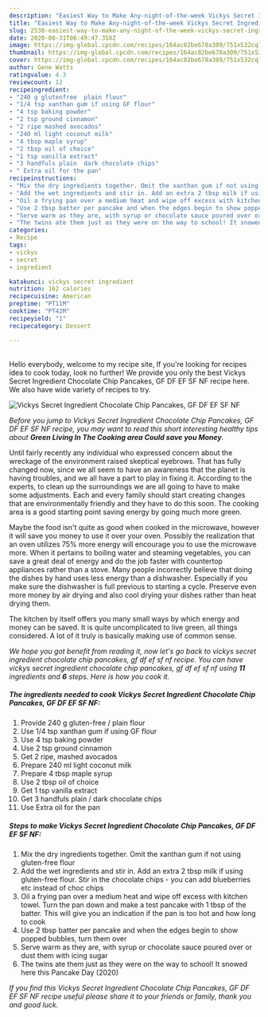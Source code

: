 ```yaml
---
description: "Easiest Way to Make Any-night-of-the-week Vickys Secret Ingredient Chocolate Chip Pancakes, GF DF EF SF NF"
title: "Easiest Way to Make Any-night-of-the-week Vickys Secret Ingredient Chocolate Chip Pancakes, GF DF EF SF NF"
slug: 2538-easiest-way-to-make-any-night-of-the-week-vickys-secret-ingredient-chocolate-chip-pancakes-gf-df-ef-sf-nf
date: 2020-08-31T06:49:47.358Z
image: https://img-global.cpcdn.com/recipes/164ac82be678a309/751x532cq70/vickys-secret-ingredient-chocolate-chip-pancakes-gf-df-ef-sf-nf-recipe-main-photo.jpg
thumbnail: https://img-global.cpcdn.com/recipes/164ac82be678a309/751x532cq70/vickys-secret-ingredient-chocolate-chip-pancakes-gf-df-ef-sf-nf-recipe-main-photo.jpg
cover: https://img-global.cpcdn.com/recipes/164ac82be678a309/751x532cq70/vickys-secret-ingredient-chocolate-chip-pancakes-gf-df-ef-sf-nf-recipe-main-photo.jpg
author: Gene Watts
ratingvalue: 4.3
reviewcount: 12
recipeingredient:
- "240 g glutenfree  plain flour"
- "1/4 tsp xanthan gum if using GF flour"
- "4 tsp baking powder"
- "2 tsp ground cinnamon"
- "2 ripe mashed avocados"
- "240 ml light coconut milk"
- "4 tbsp maple syrup"
- "2 tbsp oil of choice"
- "1 tsp vanilla extract"
- "3 handfuls plain  dark chocolate chips"
- " Extra oil for the pan"
recipeinstructions:
- "Mix the dry ingredients together. Omit the xanthan gum if not using gluten-free flour"
- "Add the wet ingredients and stir in. Add an extra 2 tbsp milk if using gluten-free flour. Stir in the chocolate chips - you can add blueberries etc instead of choc chips"
- "Oil a frying pan over a medium heat and wipe off excess with kitchen towel. Turn the pan down and make a test pancake with 1 tbsp of the batter. This will give you an indication if the pan is too hot and how long to cook"
- "Use 2 tbsp batter per pancake and when the edges begin to show popped bubbles, turn them over"
- "Serve warm as they are, with syrup or chocolate sauce poured over or dust them with icing sugar"
- "The twins ate them just as they were on the way to school! It snowed here this Pancake Day (2020)"
categories:
- Recipe
tags:
- vickys
- secret
- ingredient

katakunci: vickys secret ingredient 
nutrition: 162 calories
recipecuisine: American
preptime: "PT11M"
cooktime: "PT42M"
recipeyield: "1"
recipecategory: Dessert

---
```

<br>
Hello everybody, welcome to my recipe site, If you're looking for recipes idea to cook today, look no further! We provide you only the best Vickys Secret Ingredient Chocolate Chip Pancakes, GF DF EF SF NF recipe here. We also have wide variety of recipes to try.
<br>


![Vickys Secret Ingredient Chocolate Chip Pancakes, GF DF EF SF NF](https://img-global.cpcdn.com/recipes/164ac82be678a309/751x532cq70/vickys-secret-ingredient-chocolate-chip-pancakes-gf-df-ef-sf-nf-recipe-main-photo.jpg)

<i>Before you jump to Vickys Secret Ingredient Chocolate Chip Pancakes, GF DF EF SF NF recipe, you may want to read this short interesting healthy tips about 
<strong>Green Living In The Cooking area Could save you Money</strong>.</i>
</br>

Until fairly recently any individual who expressed concern about the wreckage of the environment raised skeptical eyebrows. That has fully changed now, since we all seem to have an awareness that the planet is having troubles, and we all have a part to play in fixing it. According to the experts, to clean up the surroundings we are all going to have to make some adjustments. Each and every family should start creating changes that are environmentally friendly and they have to do this soon. The cooking area is a good starting point saving energy by going much more green.

Maybe the food isn't quite as good when cooked in the microwave, however it will save you money to use it over your oven. Possibly the realization that an oven utilizes 75% more energy will encourage you to use the microwave more. When it pertains to boiling water and steaming vegetables, you can save a great deal of energy and do the job faster with countertop appliances rather than a stove. Many people incorrectly believe that doing the dishes by hand uses less energy than a dishwasher. Especially if you make sure the dishwasher is full previous to starting a cycle. Preserve even more money by air drying and also cool drying your dishes rather than heat drying them.

The kitchen by itself offers you many small ways by which energy and money can be saved. It is quite uncomplicated to live green, all things considered. A lot of it truly is basically making use of common sense.


<i>We hope you got benefit from reading it, now let's go back to vickys secret ingredient chocolate chip pancakes, gf df ef sf nf recipe. You can have vickys secret ingredient chocolate chip pancakes, gf df ef sf nf using <strong>11</strong> ingredients and <strong>6</strong> steps. Here is how you cook it.
</i>

##### The ingredients needed to cook Vickys Secret Ingredient Chocolate Chip Pancakes, GF DF EF SF NF:

1. Provide 240 g gluten-free / plain flour
1. Use 1/4 tsp xanthan gum if using GF flour
1. Use 4 tsp baking powder
1. Use 2 tsp ground cinnamon
1. Get 2 ripe, mashed avocados
1. Prepare 240 ml light coconut milk
1. Prepare 4 tbsp maple syrup
1. Use 2 tbsp oil of choice
1. Get 1 tsp vanilla extract
1. Get 3 handfuls plain / dark chocolate chips
1. Use  Extra oil for the pan


##### Steps to make Vickys Secret Ingredient Chocolate Chip Pancakes, GF DF EF SF NF:

1. Mix the dry ingredients together. Omit the xanthan gum if not using gluten-free flour
1. Add the wet ingredients and stir in. Add an extra 2 tbsp milk if using gluten-free flour. Stir in the chocolate chips - you can add blueberries etc instead of choc chips
1. Oil a frying pan over a medium heat and wipe off excess with kitchen towel. Turn the pan down and make a test pancake with 1 tbsp of the batter. This will give you an indication if the pan is too hot and how long to cook
1. Use 2 tbsp batter per pancake and when the edges begin to show popped bubbles, turn them over
1. Serve warm as they are, with syrup or chocolate sauce poured over or dust them with icing sugar
1. The twins ate them just as they were on the way to school! It snowed here this Pancake Day (2020)


<i>If you find this Vickys Secret Ingredient Chocolate Chip Pancakes, GF DF EF SF NF recipe useful please share it to your friends or family, thank you and good luck.</i>
